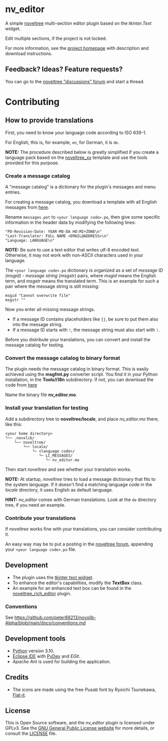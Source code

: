 # nv_editor

A simple [noveltree](https://peter88213.github.io/noveltree/) multi-section editor plugin based on the *tkinter.Text* widget.

Edit multiple sections, if the project is not locked.

For more information, see the [project homepage](https://peter88213.github.io/nv_editor) with description and download instructions.

## Feedback? Ideas? Feature requests?

You can go to the [noveltree "discussions" forum](https://github.com/peter88213/noveltree/discussions) and start a thread.

# Contributing

## How to provide translations

First, you need to know your language code according to ISO 639-1.

For English, this is, for example, `en`, for German, it is `de`.

**NOTE:** The procedure described below is greatly simplified if you create a language pack based on the [noveltree_xx](https://github.com/peter88213/noveltree_xx) template and use the tools provided for this purpose. 

### Create a message catalog

A "message catalog" is a dictionary for the plugin's messages and menu entries.

For creating a message catalog, you download a template with all English messages from [here](https://github.com/peter88213/nv_editor/blob/main/i18n/messages.pot). 


Rename `messages.pot` to `<your language code>.po`, then give some specific information in the header data by modifying the following lines:

```
"PO-Revision-Date: YEAR-MO-DA HO:MI+ZONE\n"
"Last-Translator: FULL NAME <EMAIL@ADDRESS>\n"
"Language: LANGUAGE\n"
```

**NOTE:** Be sure to use a text editor that writes utf-8 encoded text. Otherwise, it may not work with non-ASCII characters used in your language.

The  `<your language code>.po` dictionary is organized as a set of *message ID (msgid)* - *message string (msgstr)* pairs, where *msgid* means the English term, and *msgstr* means the translated term. This is an example for such a pair where the message string is still missing:

```
msgid "Cannot overwrite file"
msgstr ""
```

Now you enter all missing message strings. 
- If a message ID contains placeholders like `{}`, be sure to put them also into the message string.  
- If a message ID starts with `!`, the message string must also start with `!`. 

Before you distribute your translations, you can convert and install the message catalog for testing. 

### Convert the message catalog to binary format

The plugin needs the message catalog in binary format. This is easily achieved using the **msgfmt.py** converter script. 
You find it in your Python installation, in the **Tools/i18n** subdirectory. If not, you can download the code from [here](https://github.com/python/cpython/blob/main/Tools/i18n/msgfmt.py)

Name the binary file **nv_editor.mo**. 


### Install your translation for testing

Add a subdirectory tree to **noveltree/locale**, and place *nv_editor.mo* there, like this:

```
<your home directory>
└── .novxlib/
    └── noveltree/
        └── locale/
            └─ <language code>/
               └─ LC_MESSAGES/
                  └─ nv_editor.mo
```

Then start *noveltree* and see whether your translation works. 

**NOTE:** At startup, *noveltree* tries to load a message dictionary that fits to the system language. If it doesn't find a matching language code in the *locale* directory, it uses English as default language. 

**HINT:** *nv_editor* comes with German translations. Look at the `de` directory tree, if you need an example. 


### Contribute your translations

If *noveltree* works fine with your translations, you can consider contributing it. 

An easy way may be to put a posting in the [noveltree forum](https://github.com/peter88213/noveltree/discussions), appending your  `<your language code>.po` file. 



## Development

- The plugin uses the [tkinter text widget](https://tkdocs.com/tutorial/text.html).
- To enhance the editor's capabilities, modify the **TextBox** class.
- An example for an enhanced text box can be found in the [noveltree_rich_editor](https://github.com/peter88213/noveltree_rich_editor) plugin.


### Conventions

See https://github.com/peter88213/novxlib-Alpha/blob/main/docs/conventions.md

## Development tools

- [Python](https://python.org) version 3.10.
- [Eclipse IDE](https://eclipse.org) with [PyDev](https://pydev.org) and *EGit*.
- *Apache Ant* is used for building the application.

## Credits

- The icons are made using the free *Pusab* font by Ryoichi Tsunekawa, [Flat-it](http://flat-it.com/).

## License

This is Open Source software, and the *nv_editor* plugin is licensed under GPLv3. See the
[GNU General Public License website](https://www.gnu.org/licenses/gpl-3.0.en.html) for more
details, or consult the [LICENSE](https://github.com/peter88213/nv_editor/blob/main/LICENSE) file.
